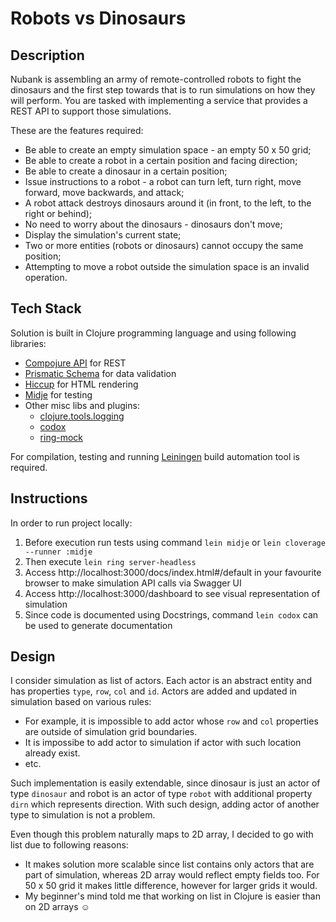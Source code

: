 # Robots vs Dinosaurs

## Description

Nubank is assembling an army of remote-controlled robots to fight the dinosaurs and the first step towards that is to run simulations on how they will perform. You are tasked with implementing a service that provides a REST API to support those simulations.

These are the features required:

- Be able to create an empty simulation space - an empty 50 x 50 grid;
- Be able to create a robot in a certain position and facing direction;
- Be able to create a dinosaur in a certain position;
- Issue instructions to a robot - a robot can turn left, turn right, move forward, move backwards, and attack;
- A robot attack destroys dinosaurs around it (in front, to the left, to the right or behind);
- No need to worry about the dinosaurs - dinosaurs don't move;
- Display the simulation's current state;
- Two or more entities (robots or dinosaurs) cannot occupy the same position;
- Attempting to move a robot outside the simulation space is an invalid operation.

## Tech Stack

Solution is built in Clojure programming language and using following libraries:

- [Compojure API](https://github.com/metosin/compojure-api) for REST
- [Prismatic Schema](https://github.com/plumatic/schema) for data validation
- [Hiccup](https://github.com/weavejester/hiccup) for HTML rendering
- [Midje](https://github.com/marick/Midje) for testing
- Other misc libs and plugins:
  - [clojure.tools.logging](https://github.com/clojure/tools.logging)
  - [codox](https://github.com/weavejester/codox)
  - [ring-mock](https://github.com/weavejester/ring-mock)

For compilation, testing and running [Leiningen](https://leiningen.org) build automation tool is required.

## Instructions

In order to run project locally:

1. Before execution run tests using command ```lein midje``` or ```lein cloverage --runner :midje```
1. Then execute ```lein ring server-headless```
1. Access http://localhost:3000/docs/index.html#/default in your favourite browser to make simulation API calls via Swagger UI
1. Access http://localhost:3000/dashboard to see visual representation of simulation
1. Since code is documented using Docstrings, command ```lein codox``` can be used to generate documentation

## Design

I consider simulation as list of actors. Each actor is an abstract entity and has properties ```type```, ```row```, ```col``` and ```id```. Actors are added and updated in simulation based on various rules:

- For example, it is impossible to add actor whose ```row``` and ```col``` properties are outside of simulation grid boundaries.
- It is impossibe to add actor to simulation if actor with such location already exist.
- etc.

Such implementation is easily extendable, since dinosaur is just an actor of type ```dinosaur``` and robot is an actor of type ```robot``` with additional property ```dirn``` which represents direction. With such design, adding actor of another type to simulation is not a problem.

Even though this problem naturally maps to 2D array, I decided to go with list due to following reasons:

- It makes solution more scalable since list contains only actors that are part of simulation, whereas 2D array would reflect 
empty fields too. For 50 x 50 grid it makes little difference, however for larger grids it would.
- My beginner's mind told me that working on list in Clojure is easier than on 2D arrays :relaxed:
